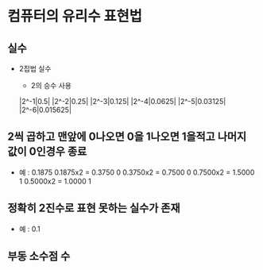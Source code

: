 # 컴퓨터의 유리수 표현법

## 실수
- 2집법 실수
  - 2의 승수 사용
  
  |2^-1|0.5|
  |2^-2|0.25|
  |2^-3|0.125|
  |2^-4|0.0625|
  |2^-5|0.03125|
  |2^-6|0.015625|
  
## 2씩 곱하고 맨앞에 0나오면 0을 1나오면 1을적고 나머지 값이 0인경우 종료
- 예 : 0.1875
0.1875x2 = 0.3750   0
0.3750x2 = 0.7500   0
0.7500x2 = 1.5000   1
0.5000x2 = 1.0000   1

## 정확히 2진수로 표현 못하는 실수가 존재
- 예 : 0.1

## 부동 소수점 수
